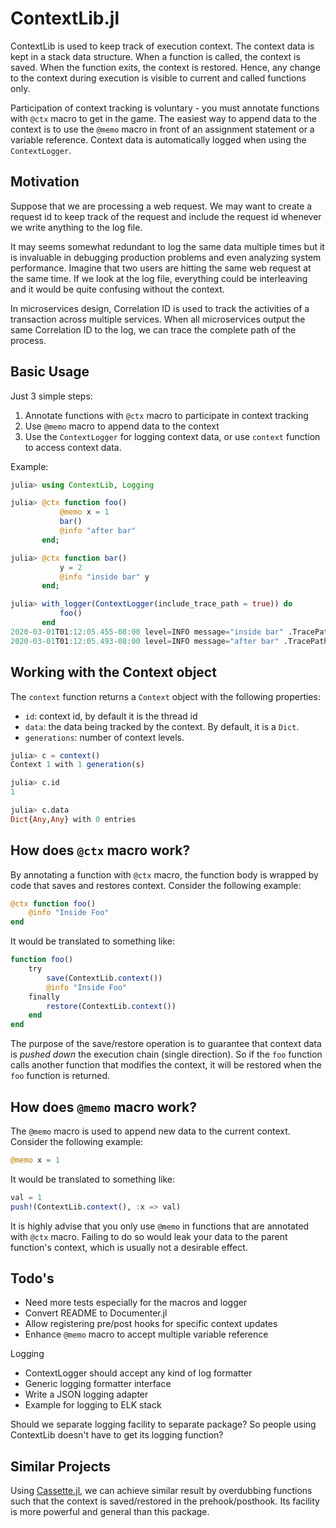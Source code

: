 # ContextLib.jl

ContextLib is used to keep track of execution context.  The context data is kept in a stack data structure.  When a function is called, the context is saved.  When the function exits, the context is restored.  Hence, any change to the context during execution is visible to current and called functions only.

Participation of context tracking is voluntary - you must annotate functions with `@ctx` macro to get in the game.  The easiest way to append data to the context is to use the `@memo` macro in front of an assignment statement or a variable reference. Context data is automatically logged when using the `ContextLogger`.

## Motivation

Suppose that we are processing a web request.  We may want to create a request id to keep track of the request and include the request id whenever we write anything to the log file.

It may seems somewhat redundant to log the same data multiple times but it is invaluable in debugging production problems and even analyzing system performance.  Imagine that two users are hitting the same web request at the same time.  If we look at the log file, everything could be interleaving and it would be quite confusing without the context.

In microservices design, Correlation ID is used to track the activities of a transaction across multiple services.  When all microservices output the same Correlation ID to the log, we can trace the complete path of the process.

## Basic Usage

Just 3 simple steps:

1. Annotate functions with `@ctx` macro to participate in context tracking
2. Use `@memo` macro to append data to the context
3. Use the `ContextLogger` for logging context data, or use `context` function to access context data.

Example:

```julia
julia> using ContextLib, Logging

julia> @ctx function foo()
           @memo x = 1
           bar()
           @info "after bar"
       end;

julia> @ctx function bar()
           y = 2
           @info "inside bar" y
       end;

julia> with_logger(ContextLogger(include_trace_path = true)) do
           foo()
       end
2020-03-01T01:12:05.455-08:00 level=INFO message="inside bar" .TracePath=foo.bar x=1 y=2
2020-03-01T01:12:05.493-08:00 level=INFO message="after bar" .TracePath=foo x=1
```

## Working with the Context object

The `context` function returns a `Context` object with the following properties:

- `id`: context id, by default it is the thread id
- `data`: the data being tracked by the context.  By default, it is a `Dict`.
- `generations`: number of context levels.

```julia
julia> c = context()
Context 1 with 1 generation(s)

julia> c.id
1

julia> c.data
Dict{Any,Any} with 0 entries
```

## How does `@ctx` macro work?

By annotating a function with `@ctx` macro, the function body is wrapped by code that saves and restores context.  Consider the following example:

```julia
@ctx function foo()
    @info "Inside Foo"
end
```

It would be translated to something like:

```julia
function foo()
    try
        save(ContextLib.context())
        @info "Inside Foo"
    finally
        restore(ContextLib.context())
    end
end
```

The purpose of the save/restore operation is to guarantee that context data is _pushed down_ the execution chain (single direction).  So if the `foo` function calls another function that modifies the context, it will be restored when the `foo` function is returned.

## How does `@memo` macro work?

The `@memo` macro is used to append new data to the current context.  Consider the following example:

```julia
@memo x = 1
```

It would be translated to something like:

```julia
val = 1
push!(ContextLib.context(), :x => val)
```

It is highly advise that you only use `@memo` in functions that are annotated with `@ctx` macro.  Failing to do so would leak your data to the parent function's context, which is usually not a desirable effect.

## Todo's

- Need more tests especially for the macros and logger
- Convert README to Documenter.jl
- Allow registering pre/post hooks for specific context updates
- Enhance `@memo` macro to accept multiple variable reference

Logging
- ContextLogger should accept any kind of log formatter
- Generic logging formatter interface
- Write a JSON logging adapter
- Example for logging to ELK stack

Should we separate logging facility to separate package?  So people using ContextLib doesn't have to get its logging function?

## Similar Projects

Using [Cassette.jl](https://github.com/jrevels/Cassette.jl), we can achieve similar result by overdubbing functions such that the context is saved/restored in the prehook/posthook.  Its facility is more powerful and general than this package.


